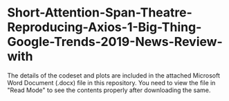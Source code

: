 # Short-Attention-Span-Theatre-Reproducing-Axios-1-Big-Thing-Google-Trends-2019-News-Review-with

The details of the codeset and plots are included in the attached Microsoft Word Document (.docx) file in this repository. 
You need to view the file in "Read Mode" to see the contents properly after downloading the same.
